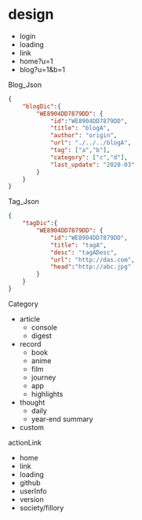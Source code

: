 # design

- login
- loading
- link
- home?u=1
- blog?u=1&b=1
        
        
Blog_Json        
```json
{
    "blogDic":{
        "WE8904DD7879DD": {
            "id":"WE8904DD7879DD",
            "title": "blogA",
            "author": "origin",
            "url": "./../../blogA",
            "tag": ["a","b"],
            "category": ["c","d"],
            "last_update": "2020-03"
        }
    }
}
```        
Tag_Json
```json
{
    "tagDic":{
        "WE8904DD7879DD": {
            "id":"WE8904DD7879DD",
            "title": "tagA",
            "desc": "tagADesc",
            "url": "http://das.com",
            "head":"http://abc.jpg"
        }
    }
}
```
Category
- article
    - console
    - digest
- record
    - book
    - anime
    - film
    - journey
    - app
    - highlights
- thought
    - daily
    - year-end summary
- custom    
    
actionLink
- home
- link
- loading
- github
- userInfo
- version
- society/fillory
    
    

